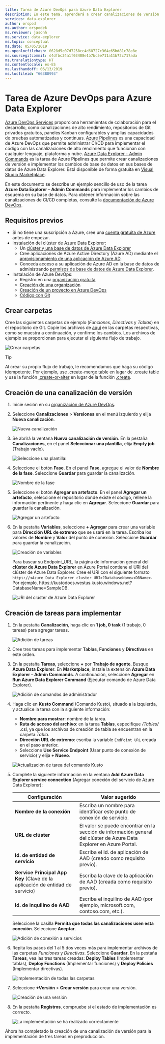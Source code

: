 ```yaml
---
title: Tarea de Azure DevOps para Azure Data Explorer
description: En este tema, aprenderá a crear canalizaciones de versión e implementaciones.
services: data-explorer
author: orspod
ms.author: orspodek
ms.reviewer: jasonh
ms.service: data-explorer
ms.topic: conceptual
ms.date: 05/05/2019
ms.openlocfilehash: 0628d5c07d7258cc4d68727c364e65bd81c78e8e
ms.sourcegitcommit: d4dfbc34a1f03488e1b7bc5e711a11b72c717ada
ms.translationtype: HT
ms.contentlocale: es-ES
ms.lasthandoff: 06/13/2019
ms.locfileid: "66388993"
---
```

# <a name="azure-devops-task-for-azure-data-explorer"></a>Tarea de Azure DevOps para Azure Data Explorer

[Azure DevOps Services](https://azure.microsoft.com/services/devops/) proporciona herramientas de colaboración para el desarrollo, como canalizaciones de alto rendimiento, repositorios de Git privados gratuitos, paneles Kanban configurables y amplias capacidades de pruebas automatizadas y continuas. [Azure Pipelines](https://azure.microsoft.com/services/devops/pipelines/) es una capacidad de Azure DevOps que permite administrar CI/CD para implementar el código con las canalizaciones de alto rendimiento que funcionan con cualquier lenguaje, plataforma y nube.
[Azure Data Explorer - Admin Commands](https://marketplace.visualstudio.com/items?itemName=Azure-Kusto.PublishToADX) es la tarea de Azure Pipelines que permite crear canalizaciones de versión e implementar los cambios de base de datos en sus bases de datos de Azure Data Explorer. Está disponible de forma gratuita en [Visual Studio Marketplace](https://marketplace.visualstudio.com/).

En este documento se describe un ejemplo sencillo de uso de la tarea **Azure Data Explorer – Admin Commands** para implementar los cambios de esquema en su base de datos. Para obtener información sobre las canalizaciones de CI/CD completas, consulte la [documentación de Azure DevOps](/azure/devops/user-guide/what-is-azure-devops?view=azure-devops#vsts).

## <a name="prerequisites"></a>Requisitos previos

* Si no tiene una suscripción a Azure, cree una [cuenta gratuita de Azure](https://azure.microsoft.com/free/) antes de empezar.
* Instalación del clúster de Azure Data Explorer:
    * Un [ clúster y una base de datos de Azure Data Explorer](/azure/data-explorer/create-cluster-database-portal)
    * Cree aplicaciones de Azure Active Directory (Azure AD) mediante el [aprovisionamiento de una aplicación de Azure AD](/azure/kusto/management/access-control/how-to-provision-aad-app).
    * Conceda acceso a su aplicación de Azure AD en la base de datos de administrando [permisos de base de datos de Azure Data Explorer](/azure/data-explorer/manage-database-permissions).
* Instalación de Azure DevOps:
    * Registro en una [organización gratuita](/azure/devops/user-guide/sign-up-invite-teammates?view=azure-devops)
    * [Creación de una organización](/azure/devops/organizations/accounts/create-organization?view=azure-devops)
    * [Creación de un proyecto en Azure DevOps](/azure/devops/organizations/projects/create-project?view=azure-devops)
    * [Código con Git](/azure/devops/user-guide/code-with-git?view=azure-devops)

## <a name="create-folders"></a>Crear carpetas

Cree las siguientes carpetas de ejemplo (*Funciones*, *Directivas* y *Tablas*) en el repositorio de Git. Copie los archivos de [aquí](https://github.com/Azure/azure-kusto-docs-samples/tree/master/DevOps_release_pipeline) en las carpetas respectivas, como se muestra a continuación, y confirme los cambios. Los archivos de ejemplo se proporcionan para ejecutar el siguiente flujo de trabajo.

![Crear carpetas](media/devops/create-folders.png)

> [!TIP]
> Al crear su propio flujo de trabajo, le recomendamos que haga su código idempotente. Por ejemplo, use [.create-merge table](/azure/kusto/management/tables#create-merge-tables) en lugar de [.create table](/azure/kusto/management/tables#create-table) y use la función [.create-or-alter](/azure/kusto/management/functions#create-or-alter-function) en lugar de la función [.create](/azure/kusto/management/functions#create-function).

## <a name="create-a-release-pipeline"></a>Creación de una canalización de versión

1. Inicie sesión en su [organización de Azure DevOps](https://dev.azure.com/).
1. Seleccione **Canalizaciones** > **Versiones** en el menú izquierdo y elija **Nueva canalización**.

    ![Nueva canalización](media/devops/new-pipeline.png)

1. Se abrirá la ventana **Nueva canalización de versión**. En la pestaña **Canalizaciones**, en el panel **Seleccionar una plantilla**, elija **Empty job** (Trabajo vacío).

     ![Seleccione una plantilla:](media/devops/select-template.png)

1. Seleccione el botón **Fase**. En el panel **Fase**, agregue el valor de **Nombre de la fase**. Seleccione **Guardar** para guardar la canalización.

    ![Nombre de la fase](media/devops/stage-name.png)

1. Seleccione el botón **Agregar un artefacto**. En el panel **Agregar un artefacto**, seleccione el repositorio donde existe el código, rellene la información pertinente y haga clic en **Agregar**. Seleccione **Guardar** para guardar la canalización.

    ![Agregar un artefacto](media/devops/add-artifact.png)

1. En la pestaña **Variables**, seleccione **+ Agregar** para crear una variable para **Dirección URL de extremo** que se usará en la tarea. Escriba los valores de **Nombre** y **Valor** del punto de conexión. Seleccione **Guardar** para guardar la canalización. 

    ![Creación de variables](media/devops/create-variable.png)

    Para buscar su Endpoint_URL, la página de información general del **clúster de Azure Data Explorer** en Azure Portal contiene el URI del clúster de Azure Data Explorer. Cree el URI con el siguiente formato `https://<Azure Data Explorer cluster URI>?DatabaseName=<DBName>`.  Por ejemplo, https:\//kustodocs.westus.kusto.windows.net?DatabaseName=SampleDB.

    ![URI del clúster de Azure Data Explorer](media/devops/adx-cluster-uri.png)

## <a name="create-tasks-to-deploy"></a>Creación de tareas para implementar

1. En la pestaña **Canalización**, haga clic en **1 job, 0 task** (1 trabajo, 0 tareas) para agregar tareas. 

    ![Adición de tareas](media/devops/add-task.png)

1. Cree tres tareas para implementar **Tablas**, **Funciones** y **Directivas** en este orden. 

1. En la pestaña **Tareas**, seleccione **+** por **Trabajo de agente**. Busque **Azure Data Explorer**. En **Marketplace**, instale la extensión **Azure Data Explorer – Admin Commands**. A continuación, seleccione **Agregar** en **Run Azure Data Explorer Command** (Ejecutar comando de Azure Data Explorer).

     ![Adición de comandos de administrador](media/devops/add-admin-commands.png)

1. Haga clic en **Kusto Command** (Comando Kusto), situado a la izquierda, y actualice la tarea con la siguiente información:
    * **Nombre para mostrar**: nombre de la tarea.
    * **Ruta de acceso del archivo**: en la tarea **Tablas**, especifique */Tables/* .csl, ya que los archivos de creación de tabla se encuentran en la carpeta *Tabla*.
    * **Dirección URL de extremo**: escriba la variable `EndPoint URL` creada en el paso anterior.
    * Seleccione **Use Service Endpoint** (Usar punto de conexión de servicio) y elija **+ Nuevo**.

    ![Actualización de tarea del comando Kusto](media/devops/kusto-command-task.png)

1. Complete la siguiente información en la ventana **Add Azure Data Explorer service connection** (Agregar conexión del servicio de Azure Data Explorer):

    |Configuración  |Valor sugerido  |
    |---------|---------|
    |**Nombre de la conexión**     |    Escriba un nombre para identificar este punto de conexión de servicio.     |
    |**URL de clúster**    |    El valor se puede encontrar en la sección de información general del clúster de Azure Data Explorer en Azure Portal. | 
    |**Id. de entidad de servicio**    |    Escriba el Id. de aplicación de AAD (creado como requisito previo).     |
    |**Service Principal App Key** (Clave de la aplicación de entidad de servicio)     |    Escriba la clave de la aplicación de AAD (creada como requisito previo).    |
    |**Id. de inquilino de AAD**    |      Escriba el inquilino de AAD (por ejemplo, microsoft.com, contoso.com, etc.).    |

    Seleccione la casilla **Permita que todas las canalizaciones usen esta conexión**. Seleccione **Aceptar**.

    ![Adición de conexión a servicios](media/devops/add-service-connection.png)

1. Repita los pasos del 1 al 5 dos veces más para implementar archivos de las carpetas *Funciones* y *Directivas*. Seleccione **Guardar**. En la pestaña **Tareas**, vea las tres tareas creadas: **Deploy Tables** (Implementar tablas), **Deploy Functions** (Implementar funciones) y **Deploy Policies** (Implementar directivas).

    ![Implementación de todas las carpetas](media/devops/deploy-all-folders.png)

1. Seleccione **+Versión** > **Crear versión** para crear una versión.

    ![Creación de una versión](media/devops/create-release.png)

1. En la pestaña **Registros**, compruebe si el estado de implementación es correcto.

    ![La implementación se ha realizado correctamente](media/devops/deployment-successful.png)

Ahora ha completado la creación de una canalización de versión para la implementación de tres tareas en preproducción.